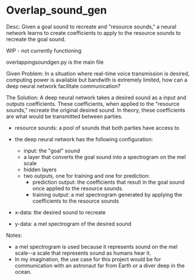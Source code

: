# Overlap_sound_gen
Desc: Given a goal sound to recreate and "resource sounds," a neural network learns to create coefficients to apply to the resource sounds to recreate the goal sound.

WIP - not currently functioning

overlappingsoundgen.py is the main file

Given Problem:
In a situation where real-time voice transmission is desired, computing power is available but bandwith is extremely limited, how can a deep neural network facilitate communication?
  
The Solution:
A deep neural network takes a desired sound as a input and outputs coefficients. These coefficients, when applied to the "resource sounds," recreate the original desired sound. In theory, these coefficients are what would be transmitted between parties.
  - resource sounds: a pool of sounds that both parties have access to
  - the deep neural network has the following configuration:
      - input: the "goal" sound
      - a layer that converts the goal sound into a spectrogram on the mel scale
      - hidden layers
      - two outputs, one for training and one for prediction:
          - prediction output: the coefficients that result in the goal sound once applied to the resource sounds. 
          - training output: a mel spectrogram generated by applying the coefficients to the resource sounds
          
  - x-data: the desired sound to recreate
  - y-data: a mel spectrogram of the desired sound


Notes:
  - a mel spectrogram is used because it represents sound on the mel scale--a scale that represents sound as humans hear it.
  - In my imagination, the use case for this project would be for communication with an astronaut far from Earth or a diver deep in the ocean.
